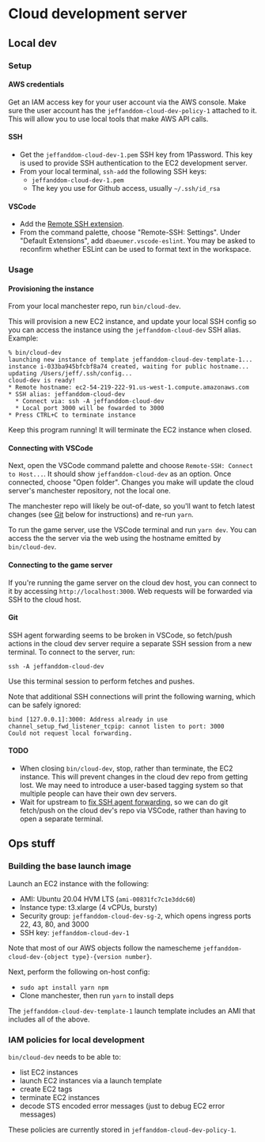 # Cloud development server

##  Local dev

### Setup

#### AWS credentials

Get an IAM access key for your user account via the AWS console. Make sure the user account has the `jeffanddom-cloud-dev-policy-1` attached to it. This will allow you to use local tools that make AWS API calls.

#### SSH

- Get the `jeffanddom-cloud-dev-1.pem` SSH key from 1Password. This key is used to provide SSH authentication to the EC2 development server.
- From your local terminal, `ssh-add` the following SSH keys:
    - `jeffanddom-cloud-dev-1.pem`
    - The key you use for Github access, usually `~/.ssh/id_rsa`

#### VSCode

- Add the [Remote SSH extension](https://code.visualstudio.com/docs/remote/ssh).
- From the command palette, choose "Remote-SSH: Settings". Under "Default Extensions", add `dbaeumer.vscode-eslint`. You may be asked to reconfirm whether ESLint can be used to format text in the workspace.

### Usage

#### Provisioning the instance

From your local manchester repo, run `bin/cloud-dev`.

This will provision a new EC2 instance, and update your local SSH config so you can access the instance using the `jeffanddom-cloud-dev` SSH alias. Example:

```
% bin/cloud-dev
launching new instance of template jeffanddom-cloud-dev-template-1...
instance i-033ba945bfcbf8a74 created, waiting for public hostname...
updating /Users/jeff/.ssh/config...
cloud-dev is ready!
* Remote hostname: ec2-54-219-222-91.us-west-1.compute.amazonaws.com
* SSH alias: jeffanddom-cloud-dev
  * Connect via: ssh -A jeffanddom-cloud-dev
  * Local port 3000 will be fowarded to 3000
* Press CTRL+C to terminate instance
```

Keep this program running! It will terminate the EC2 instance when closed.

#### Connecting with VSCode

Next, open the VSCode command palette and choose `Remote-SSH: Connect to Host...`. It should show `jeffanddom-cloud-dev` as an option. Once connected, choose "Open folder". Changes you make will update the cloud server's manchester repository, not the local one.

The manchester repo will likely be out-of-date, so you'll want to fetch latest changes (see [Git](#Git) below for instructions) and re-run `yarn`.

To run the game server, use the VSCode terminal and run `yarn dev`. You can access the the server via the web using the hostname emitted by `bin/cloud-dev`.

#### Connecting to the game server

If you're running the game server on the cloud dev host, you can connect to it by accessing `http://localhost:3000`. Web requests will be forwarded via SSH to the cloud host.

#### Git

SSH agent forwarding seems to be broken in VSCode, so fetch/push actions in the cloud dev server require a separate SSH session from a new terminal. To connect to the server, run:

```
ssh -A jeffanddom-cloud-dev
```

Use this terminal session to perform fetches and pushes.

Note that additional SSH connections will print the following warning, which can be safely ignored:

```
bind [127.0.0.1]:3000: Address already in use
channel_setup_fwd_listener_tcpip: cannot listen to port: 3000
Could not request local forwarding.
```

#### TODO

- When closing `bin/cloud-dev`, stop, rather than terminate, the EC2 instance. This will prevent changes in the cloud dev repo from getting lost. We may need to introduce a user-based tagging system so that multiple people can have their own dev servers.
- Wait for upstream to [fix SSH agent forwarding](https://github.com/microsoft/vscode-remote-release/issues/4183), so we can do git fetch/push on the cloud dev's repo via VSCode, rather than having to open a separate terminal.

## Ops stuff

### Building the base launch image

Launch an EC2 instance with the following:

- AMI: Ubuntu 20.04 HVM LTS (`ami-00831fc7c1e3ddc60`)
- Instance type: t3.xlarge (4 vCPUs, bursty)
- Security group: `jeffanddom-cloud-dev-sg-2`, which opens ingress ports 22, 43, 80, and 3000
- SSH key: `jeffanddom-cloud-dev-1`

Note that most of our AWS objects follow the namescheme `jeffanddom-cloud-dev-{object type}-{version number}`.

Next, perform the following on-host config:

- `sudo apt install yarn npm`
- Clone manchester, then run `yarn` to install deps

The `jeffanddom-cloud-dev-template-1` launch template includes an AMI that includes all of the above.

### IAM policies for local development

`bin/cloud-dev` needs to be able to:

- list EC2 instances
- launch EC2 instances via a launch template
- create EC2 tags
- terminate EC2 instances
- decode STS encoded error messages (just to debug EC2 error messages)

These policies are currently stored in `jeffanddom-cloud-dev-policy-1`.
